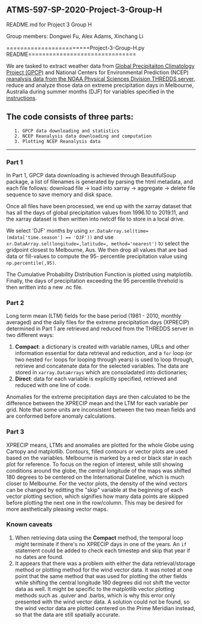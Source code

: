## ATMS-597-SP-2020-Project-3-Group-H
README.md for Project 3 Group H

Group members: Dongwei Fu, Alex Adams, Xinchang Li

========================Project-3-Group-H.py README===============================

We are tasked to extract weather data from [Global Precipitaiton Climatology Project (GPCP)](https://www.ncei.noaa.gov/data/global-precipitation-climatology-project-gpcp-daily/access/) and National Centers for Environmental Prediction (NCEP) [reanalysis data from the NOAA Physical Sciences Division THREDDS server](https://www.esrl.noaa.gov/psd/thredds/catalog/Datasets/catalog.html), reduce and analyze those data on extreme precipitation days in Melbourne, Australia during summer months (DJF) for variables specified in the [instructions](https://github.com/swnesbitt/ATMS-597-SP-2020/blob/master/ATMS-597-SP-2020-Project-3/INSTRUCTIONS.md).

The code consists of three parts:
----------------------------------------------------------------------------------
       1. GPCP data downloading and statistics
       2. NCEP Reanalysis data downloading and computation
       3. Plotting NCEP Reanalysis data
----------------------------------------------------------------------------------
       
### Part 1       
In Part 1, GPCP data downloading is achieved through BeautifulSoup package,
a list of filenames is generated by parsing the html metadata, and each file
follows: download file -> load into xarray -> aggregate -> delete file
sequence to save memory and disk space. 

Once all files have been processed, we end up with the xarray dataset that has
all the days of global precipitation values from 1996.10 to 2019.11, and the 
xarray dataset is then written into netcdf file to store in a local drive. 

We select 'DJF' months by using ```xr.DataArray.sel(time=(mdata['time.season'] == 'DJF'))```
and use ```xr.DataArray.sel(longitude=,latitude=, method='nearest')``` to select
the gridpoint closest to Melbourne, Aus.
We then drop all values that are bad data or fill-values to compute the 95-
percentile precipitation value using ```np.percentile(,95)```.

The Cumulative Probability Distribution Function is plotted using matplotlib.
Finally, the days of precipitation exceeding the 95 percentile threhold is then
written into a new .nc file.

### Part 2
Long term mean (LTM) fields for the base period (1981 - 2010, monthly averaged) and the daily files for the extreme precipitation days (XPRECIP) determined in Part 1 are retrieved and reduced from the THREDDS server in two different ways: 
1) **Compact**: a dictionary is created with variable names, URLs and other information essential for data retrieval and reduction, and a `for` loop (or two nested `for` loops for looping through years) is used to loop through, retrieve and concatenate data for the selected variables. The data are stored in `xarray.DataArrays` which are consoladated into dictionaries; 
2) **Direct**: data for each variable is explicitly specified, retrieved and reduced with one line of code.

Anomalies for the extreme precipitation days are then calculated to be the difference between the XPRECIP mean and the LTM for each variable per grid. Note that some units are inconsistent between the two mean fields and are conformed before anomaly calculations.

### Part 3
XPRECIP means, LTMs and anomalies are plotted for the whole Globe using Cartopy and matplotlib. Contours, filled contours or vector plots are used based on the variables. Melbourne is marked by a red or black star in each plot for reference. To focus on the region of interest, while still showing conditions around the globe, the central longitude of the maps was shifted 180 degrees to be centered on the International Dateline, which is much closer to Melbourne. For the vector plots, the density of the wind vectors can be changed by editting the "skip" variable at the beginning of each vector plotting section, which signifies how many data points are skipped before plotting the next one in the row/column. This may be desired for more aesthetically pleasing vector maps.

      
### Known caveats
1) When retrieving data using the **Compact** method, the temporal loop might terminate if there's no XPRECIP days in one of the years. An `if` statement could be added to check each timestep and skip that year if no dates are found.
2) It appears that there was a problem with either the data retrieval/storage method or plotting method for the wind vector data. It was noted at one point that the same method that was used for plotting the other fields while shifting the central longitude 180 degrees did not shift the vector data as well. It might be specific to the matplotlib vector plotting methods such as .quiver and .barbs, which is why this error only presented with the wind vector data. A solution could not be found, so the wind vector data are plotted centered on the Prime Meridian instead, so that the data are still spatially accurate.


